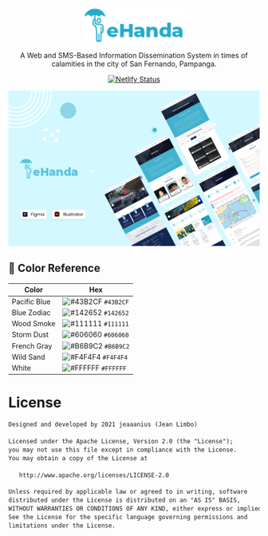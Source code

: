 <div align="center">
  <img alt="Logo" src="assets/images/logo-3.png" width="200" />
</div>

<p align="center">  
  A Web and SMS-Based Information Dissemination System in times of calamities in the city of San Fernando, Pampanga.
</p>

<p align="center">
  <a href="https://app.netlify.com/sites/e-handa/deploys" target="_blank">
    <img src="https://api.netlify.com/api/v1/badges/12b13be9-a8eb-4734-93d7-28cc3c716952/deploy-status" alt="Netlify Status" />
  </a>
</p>  

<p align="center">
  <img src="assets/images/Cover_website.png">
</p>

## 🎨 Color Reference

| Color              | Hex                                                                |
| ------------------ | ------------------------------------------------------------------ |
| Pacific Blue       | ![#43B2CF](https://via.placeholder.com/10/43B2CF?text=+) `#43B2CF` |
| Blue Zodiac        | ![#142652](https://via.placeholder.com/10/142652?text=+) `#142652` |
| Wood Smoke         | ![#111111](https://via.placeholder.com/10/111111?text=+) `#111111` |
| Storm Dust         | ![#606060](https://via.placeholder.com/10/606060?text=+) `#606060` |
| French Gray        | ![#B6B9C2](https://via.placeholder.com/10/B6B9C2?text=+) `#B6B9C2` |
| Wild Sand          | ![#F4F4F4](https://via.placeholder.com/10/F4F4F4?text=+) `#F4F4F4` |
| White              | ![#FFFFFF](https://via.placeholder.com/10/FFFFFF?text=+) `#FFFFFF` |

# License
```xml
Designed and developed by 2021 jeaaanius (Jean Limbo)

Licensed under the Apache License, Version 2.0 (the "License");
you may not use this file except in compliance with the License.
You may obtain a copy of the License at

   http://www.apache.org/licenses/LICENSE-2.0

Unless required by applicable law or agreed to in writing, software
distributed under the License is distributed on an "AS IS" BASIS,
WITHOUT WARRANTIES OR CONDITIONS OF ANY KIND, either express or implied.
See the License for the specific language governing permissions and
limitations under the License.
```
